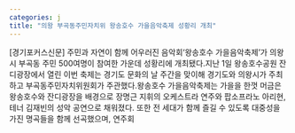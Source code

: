 ```yaml
---
categories: j
title: "의왕 부곡동주민자치위 왕송호수 가을음악축제 성황리 개최"
---
```

[경기포커스신문] 주민과 자연이 함께 어우러진 음악회‘왕송호수 가을음악축제’가 의왕시 부곡동 주민 500여명이 참여한 가운데 성황리에 개최됐다.지난 1일 왕송호수공원 잔디광장에서 열린 이번 축제는 경기도 문화의 날 주간을 맞이해 경기도와 의왕시가 주최하고 부곡동주민자치위원회가 주관했다.왕송호수 가을음악축제는 가을을 한껏 머금은 왕송호수와 잔디광장을 배경으로 장명근 지휘의 오케스트라 연주와 팝소프라노 아리현, 테너 김재빈의 성악 공연으로 채워졌다. 또한 전 세대가 함께 즐길 수 있도록 대중성을 가진 명곡들을 함께 선곡했으며, 연주회